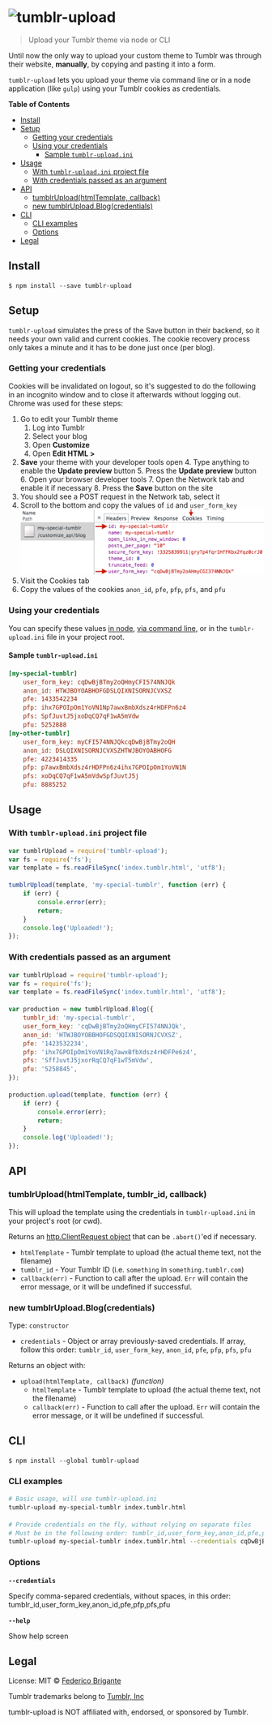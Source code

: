 # ![tumblr-](https://rawgit.com/bfred-it/tumblr-upload/master/media/tumblr.svg)upload 

> Upload your Tumblr theme via node or CLI

Until now the only way to upload your custom theme to Tumblr was through their website, **manually**, by copying and pasting it into a form.

`tumblr-upload` lets you upload your theme via command line or in a node application (like `gulp`) using your Tumblr cookies as credentials.

<!-- START doctoc generated TOC please keep comment here to allow auto update -->
<!-- DON'T EDIT THIS SECTION, INSTEAD RE-RUN doctoc TO UPDATE -->
**Table of Contents**

- [Install](#install)
- [Setup](#setup)
  - [Getting your credentials](#getting-your-credentials)
  - [Using your credentials](#using-your-credentials)
    - [Sample `tumblr-upload.ini`](#sample-tumblr-upload-ini)
- [Usage](#usage)
  - [With `tumblr-upload.ini` project file](#with-tumblr-upload-ini-project-file)
  - [With credentials passed as an argument](#with-credentials-passed-as-an-argument)
- [API](#api)
  - [tumblrUpload(htmlTemplate, callback)](#tumblruploadhtmltemplate-callback)
  - [new tumblrUpload.Blog(credentials)](#new-tumblruploadblogcredentials)
- [CLI](#cli)
  - [CLI examples](#cli-examples)
  - [Options](#options)
- [Legal](#legal)

<!-- END doctoc generated TOC please keep comment here to allow auto update -->


## Install

```
$ npm install --save tumblr-upload
```

## Setup

`tumblr-upload` simulates the press of the Save button in their backend, so it needs your own valid and current cookies. The cookie recovery process only takes a minute and it has to be done just once (per blog).

### Getting your credentials

Cookies will be invalidated on logout, so it's suggested to do the following in an incognito window and to close it afterwards without logging out. Chrome was used for these steps:

1. Go to edit your Tumblr theme
	1. Log into Tumblr
	2. Select your blog
	3. Open **Customize**
	3. Open **Edit HTML >**
2. **Save** your theme with your developer tools open
	4. Type anything to enable the **Update preview** button
	5. Press the **Update preview** button
	6. Open your browser developer tools
	7. Open the Network tab and enable it if necessary
	8. Press the **Save** button on the site
3. You should see a POST request in the Network tab, select it
4. Scroll to the bottom and copy the values of `id` and `user_form_key`
  ![Network tab, headers](media/network-tab.png)
5. Visit the Cookies tab
6. Copy the values of the cookies `anon_id`, `pfe`, `pfp`, `pfs`, and `pfu`

### Using your credentials

You can specify these values [in node](#with-credentials-passed-as-an-argument), [via command line](#cli-examples), or in the `tumblr-upload.ini` file in your project root.

#### Sample `tumblr-upload.ini`

```ini
[my-special-tumblr]
	user_form_key: cqDwBjBTmy2oQHmyCFI574NNJQk
	anon_id: HTWJBOYOABHOFGDSLQIXNISORNJCVXSZ
	pfe: 1433542234
	pfp: ihx7GPOIpOm1YoVN1Np7awxBmbXdsz4rHDFPn6z4
	pfs: SpfJuvtJ5jxoDqCQ7qF1wA5mVdw
	pfu: 5252888
[my-other-tumblr]
	user_form_key: myCFI574NNJQkcqDwBjBTmy2oQH
	anon_id: DSLQIXNISORNJCVXSZHTWJBOYOABHOFG
	pfe: 4223414335
	pfp: p7awxBmbXdsz4rHDFPn6z4ihx7GPOIpOm1YoVN1N
	pfs: xoDqCQ7qF1wA5mVdwSpfJuvtJ5j
	pfu: 8885252
```


## Usage

### With `tumblr-upload.ini` project file

```js
var tumblrUpload = require('tumblr-upload');
var fs = require('fs');
var template = fs.readFileSync('index.tumblr.html', 'utf8');

tumblrUpload(template, 'my-special-tumblr', function (err) {
	if (err) {
		console.error(err);
		return;
	}
	console.log('Uploaded!');
});
```

### With credentials passed as an argument

```js
var tumblrUpload = require('tumblr-upload');
var fs = require('fs');
var template = fs.readFileSync('index.tumblr.html', 'utf8');

var production = new tumblrUpload.Blog({
	tumblr_id: 'my-special-tumblr',
	user_form_key: 'cqDwBjBTmy2oQHmyCFI574NNJQk',
	anon_id: 'HTWJBOYOBBHOFGDSQQIXNISORNJCVXSZ',
	pfe: '1423532234',
	pfp: 'ihx7GPOIpOm1YoVN1Rq7awxBfbXdsz4rHDFPe6z4',
	pfs: 'SffJuvtJ5jxorRqCQ7qF1wT5mVdw',
	pfu: '5258845',
});

production.upload(template, function (err) {
	if (err) {
		console.error(err);
		return;
	}
	console.log('Uploaded!');
});
```


## API


### tumblrUpload(htmlTemplate, tumblr_id, callback)

This will upload the template using the credentials in `tumblr-upload.ini` in your project's root (or cwd).

Returns an [http.ClientRequest object](https://nodejs.org/api/http.html#http_class_http_clientrequest) that can be `.abort()`'ed if necessary.

- `htmlTemplate` - Tumblr template to upload (the actual theme text, not the filename)
- `tumblr_id` - Your Tumblr ID (i.e. `something` in `something.tumblr.com`)
- `callback(err)` - Function to call after the upload. `Err` will contain the error message, or it will be undefined if successful.

### new tumblrUpload.Blog(credentials)

Type: `constructor`

- `credentials` - Object or array previously-saved credentials. If array, follow this order: `tumblr_id`, `user_form_key`, `anon_id`, `pfe`, `pfp`, `pfs`, `pfu`

Returns an object with:

* `upload(htmlTemplate, callback)` *(function)*
	+ `htmlTemplate` - Tumblr template to upload (the actual theme text, not the filename)
	+ `callback(err)` - Function to call after the upload. `Err` will contain the error message, or it will be undefined if successful.


## CLI

```
$ npm install --global tumblr-upload
```

### CLI examples

```sh
# Basic usage, will use tumblr-upload.ini
tumblr-upload my-special-tumblr index.tumblr.html

# Provide credentials on the fly, without relying on separate files
# Must be in the following order: tumblr_id,user_form_key,anon_id,pfe,pfp,pfs,pfu
tumblr-upload my-special-tumblr index.tumblr.html --credentials cqDwBjBTmy2oQHmyCFI574NNJQk,HTWJBOYOBBHOFGDSQQIXNISORNJCVXSZ,1423532234,ihx7GPOIpOm1YoVN1Rq7awxBfbXdsz4rHDFPe6z4,SffJuvtJ5jxorRqCQ7qF1wT5mVdw,5258845 
```

### Options

**`--credentials`**

Specify comma-separed credentials, without spaces, in this order: tumblr_id,user_form_key,anon_id,pfe,pfp,pfs,pfu

**`--help`**

Show help screen

## Legal

License: MIT © [Federico Brigante](https://twitter.com/bfred_it)

Tumblr trademarks belong to [Tumblr, Inc](https://www.tumblr.com/)

tumblr-upload is NOT affiliated with, endorsed, or sponsored by Tumblr.

